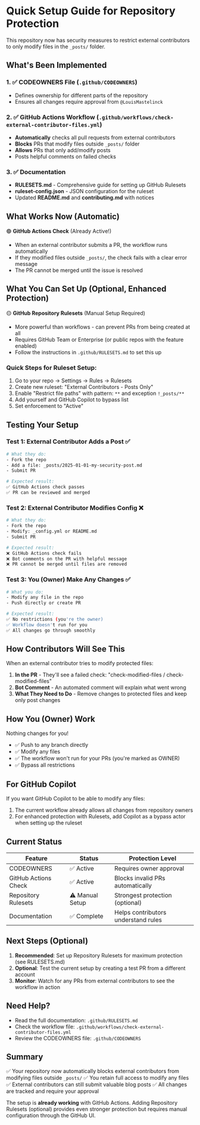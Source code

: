 # Quick Setup Guide for Repository Protection

This repository now has security measures to restrict external contributors to only modify files in the `_posts/` folder.

## What's Been Implemented

### 1. ✅ CODEOWNERS File (`.github/CODEOWNERS`)
- Defines ownership for different parts of the repository
- Ensures all changes require approval from `@LouisMastelinck`

### 2. ✅ GitHub Actions Workflow (`.github/workflows/check-external-contributor-files.yml`)
- **Automatically** checks all pull requests from external contributors
- **Blocks** PRs that modify files outside `_posts/` folder
- **Allows** PRs that only add/modify posts
- Posts helpful comments on failed checks

### 3. ✅ Documentation
- **RULESETS.md** - Comprehensive guide for setting up GitHub Rulesets
- **ruleset-config.json** - JSON configuration for the ruleset
- Updated **README.md** and **contributing.md** with notices

## What Works Now (Automatic)

🟢 **GitHub Actions Check** (Already Active!)
- When an external contributor submits a PR, the workflow runs automatically
- If they modified files outside `_posts/`, the check fails with a clear error message
- The PR cannot be merged until the issue is resolved

## What You Can Set Up (Optional, Enhanced Protection)

🟡 **GitHub Repository Rulesets** (Manual Setup Required)
- More powerful than workflows - can prevent PRs from being created at all
- Requires GitHub Team or Enterprise (or public repos with the feature enabled)
- Follow the instructions in `.github/RULESETS.md` to set this up

### Quick Steps for Ruleset Setup:
1. Go to your repo → Settings → Rules → Rulesets
2. Create new ruleset: "External Contributors - Posts Only"
3. Enable "Restrict file paths" with pattern: `**` and exception `!_posts/**`
4. Add yourself and GitHub Copilot to bypass list
5. Set enforcement to "Active"

## Testing Your Setup

### Test 1: External Contributor Adds a Post ✅
```bash
# What they do:
- Fork the repo
- Add a file: _posts/2025-01-01-my-security-post.md
- Submit PR

# Expected result:
✅ GitHub Actions check passes
✅ PR can be reviewed and merged
```

### Test 2: External Contributor Modifies Config ❌
```bash
# What they do:
- Fork the repo
- Modify: _config.yml or README.md
- Submit PR

# Expected result:
❌ GitHub Actions check fails
❌ Bot comments on the PR with helpful message
❌ PR cannot be merged until files are removed
```

### Test 3: You (Owner) Make Any Changes ✅
```bash
# What you do:
- Modify any file in the repo
- Push directly or create PR

# Expected result:
✅ No restrictions (you're the owner)
✅ Workflow doesn't run for you
✅ All changes go through smoothly
```

## How Contributors Will See This

When an external contributor tries to modify protected files:

1. **In the PR** - They'll see a failed check: "check-modified-files / check-modified-files"
2. **Bot Comment** - An automated comment will explain what went wrong
3. **What They Need to Do** - Remove changes to protected files and keep only post changes

## How You (Owner) Work

Nothing changes for you! 

- ✅ Push to any branch directly
- ✅ Modify any files
- ✅ The workflow won't run for your PRs (you're marked as OWNER)
- ✅ Bypass all restrictions

## For GitHub Copilot

If you want GitHub Copilot to be able to modify any files:

1. The current workflow already allows all changes from repository owners
2. For enhanced protection with Rulesets, add Copilot as a bypass actor when setting up the ruleset

## Current Status

| Feature | Status | Protection Level |
|---------|--------|------------------|
| CODEOWNERS | ✅ Active | Requires owner approval |
| GitHub Actions Check | ✅ Active | Blocks invalid PRs automatically |
| Repository Rulesets | ⚠️ Manual Setup | Strongest protection (optional) |
| Documentation | ✅ Complete | Helps contributors understand rules |

## Next Steps (Optional)

1. **Recommended**: Set up Repository Rulesets for maximum protection (see RULESETS.md)
2. **Optional**: Test the current setup by creating a test PR from a different account
3. **Monitor**: Watch for any PRs from external contributors to see the workflow in action

## Need Help?

- Read the full documentation: `.github/RULESETS.md`
- Check the workflow file: `.github/workflows/check-external-contributor-files.yml`
- Review the CODEOWNERS file: `.github/CODEOWNERS`

## Summary

✅ Your repository now automatically blocks external contributors from modifying files outside `_posts/`
✅ You retain full access to modify any files
✅ External contributors can still submit valuable blog posts
✅ All changes are tracked and require your approval

The setup is **already working** with GitHub Actions. Adding Repository Rulesets (optional) provides even stronger protection but requires manual configuration through the GitHub UI.
